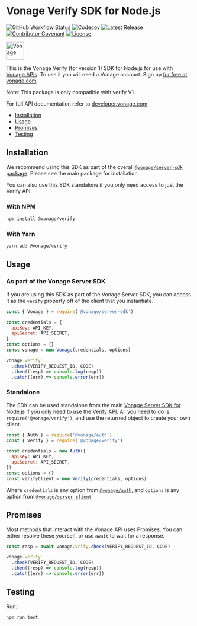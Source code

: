 # Vonage Verify SDK for Node.js

![GitHub Workflow Status](https://img.shields.io/github/actions/workflow/status/vonage/vonage-node-sdk/ci.yml?branch=3.x) [![Codecov](https://img.shields.io/codecov/c/github/vonage/vonage-node-sdk?label=Codecov&logo=codecov&style=flat-square)](https://codecov.io/gh/Vonage/vonage-server-sdk) ![Latest Release](https://img.shields.io/npm/v/@vonage/verify?label=%40vonage%2Fverify&style=flat-square) [![Contributor Covenant](https://img.shields.io/badge/Contributor%20Covenant-v2.0%20adopted-ff69b4.svg?style=flat-square)](../../CODE_OF_CONDUCT.md) [![License](https://img.shields.io/npm/l/@vonage/accounts?label=License&style=flat-square)][license]

<img src="https://developer.nexmo.com/images/logos/vbc-logo.svg" height="48px" alt="Vonage" />

This is the Vonage Verify (for version 1) SDK for Node.js for use with [Vonage APIs](https://www.vonage.com/). To use it you will need a Vonage account. Sign up [for free at vonage.com][signup].

Note: This package is only compatible with verify V1.

For full API documentation refer to [developer.vonage.com](https://developer.vonage.com/).

-   [Installation](#installation)
-   [Usage](#usage)
-   [Promises](#promises)
-   [Testing](#testing)

## Installation

We recommend using this SDK as part of the overall [`@vonage/server-sdk` package](https://github.com/vonage/vonage-node-sdk). Please see the main package for installation.

You can also use this SDK standalone if you only need access to just the Verify API.

### With NPM

```bash
npm install @vonage/verify
```

### With Yarn

```bash
yarn add @vonage/verify
```

## Usage

### As part of the Vonage Server SDK

If you are using this SDK as part of the Vonage Server SDK, you can access it as the `verify` property off of the client that you instantiate.

```js
const { Vonage } = require('@vonage/server-sdk')

const credentials = { 
  apiKey: API_KEY,
  apiSecret: API_SECRET,
}
const options = {}
const vonage = new Vonage(credentials, options)

vonage.verify
  .check(VERIFY_REQUEST_ID, CODE)
  .then((resp) => console.log(resp))
  .catch((err) => console.error(err))
```

### Standalone

The SDK can be used standalone from the main [Vonage Server SDK for Node.js](https://github.com/vonage/vonage-node-sdk) if you only need to use the Verify API. All you need to do is `require('@vonage/verify')`, and use the returned object to create your own client.

```js
const { Auth } = require('@vonage/auth')
const { Verify } = require('@vonage/verify')

const credentials = new Auth({
  apiKey: API_KEY,
  apiSecret: API_SECRET,
})
const options = {}
const verifyClient = new Verify(credentials, options)
```

Where `credentials` is any option from [`@vonage/auth`](https://github.com/Vonage/vonage-node-sdk/blob/3.x/packages/auth/README.md#options), and `options` is any option from [`@vonage/server-client`](https://github.com/Vonage/vonage-node-sdk/blob/3.x/packages/server-client/README.md#options)

## Promises

Most methods that interact with the Vonage API uses Promises. You can either resolve these yourself, or use `await` to wait for a response.

```js
const resp = await vonage.vrify.check(VERIFY_REQUEST_ID, CODE)

vonage.verify
  .check(VERIFY_REQUEST_ID, CODE)
  .then((resp) => console.log(resp))
  .catch((err) => console.error(err))
```

## Testing

Run:

```bash
npm run test
```

[signup]: https://dashboard.nexmo.com/sign-up?utm_source=DEV_REL&utm_medium=github&utm_campaign=node-server-sdk
[license]: ../../LICENSE.txt
